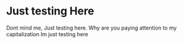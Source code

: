 # Just testing Here
Dont mind me, Just testing here. Why are you paying attention to my capitalization
Im just testing here